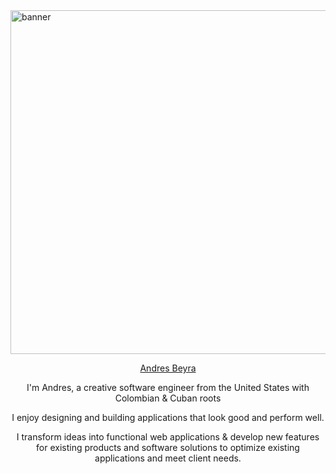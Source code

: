 <img  width="600" height="550" src="https://user-images.githubusercontent.com/63668913/173410382-f21c2483-7cf2-4901-a4e7-0be4cd0bf0af.gif" alt="banner">

<p align="center" >
    <a href="https://andres-beyra-porfolio.netlify.app">
        Andres Beyra
    </a> 
</p>

<p align="center">
    I'm Andres, a creative software engineer from the United States with Colombian & Cuban roots 
</p>

<p align="center">
    I enjoy designing and building applications that look good and perform well.
</p>

<p align="center">
    I transform ideas into functional web applications & develop new features for existing products and software solutions to optimize existing applications and meet client needs.
</p>
